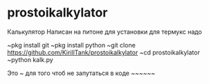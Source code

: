 # prostoikalkylator
Калькулятор
Написан на питоне для установки для термукс надо 


~pkg install git
~pkg install python
~git clone https://github.com/KirillTank/prostoikalkylator
~cd prostoikalkylator
~python kalk.py


Это ~ для того чтоб не запутаться в коде ~~~~~~
